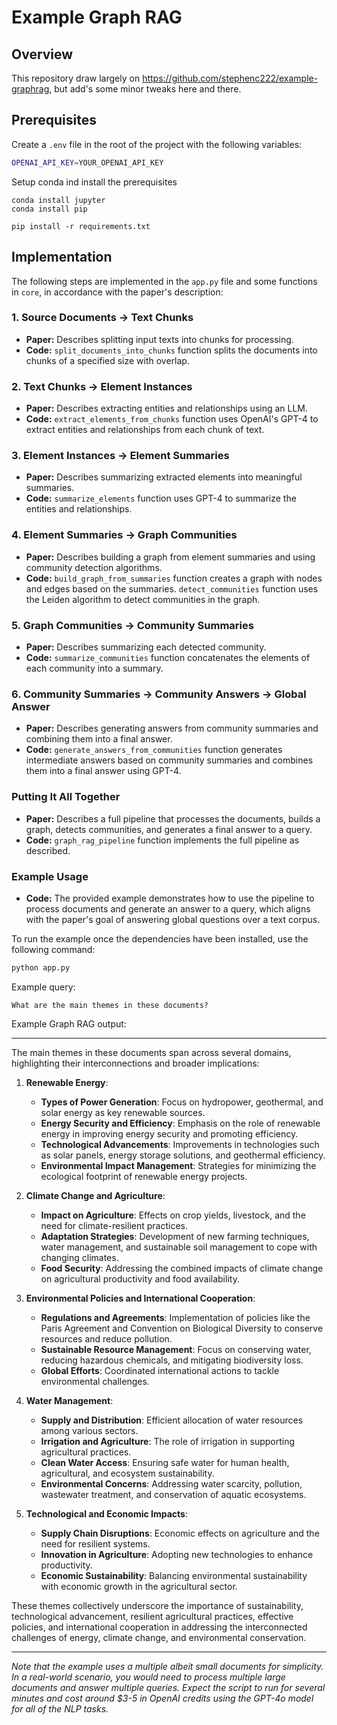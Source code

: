 # Example Graph RAG

## Overview

This repository draw largely on https://github.com/stephenc222/example-graphrag, but add's some minor tweaks here and there.

## Prerequisites

Create a `.env` file in the root of the project with the following variables:

```bash
OPENAI_API_KEY=YOUR_OPENAI_API_KEY
```

Setup conda ind install the prerequisites

```
conda install jupyter   
conda install pip

pip install -r requirements.txt
```    

## Implementation

The following steps are implemented in the `app.py` file and some functions in `core`, in accordance with the paper's description:

### 1. Source Documents → Text Chunks

- **Paper:** Describes splitting input texts into chunks for processing.
- **Code:** `split_documents_into_chunks` function splits the documents into chunks of a specified size with overlap.

### 2. Text Chunks → Element Instances

- **Paper:** Describes extracting entities and relationships using an LLM.
- **Code:** `extract_elements_from_chunks` function uses OpenAI's GPT-4 to extract entities and relationships from each chunk of text.

### 3. Element Instances → Element Summaries

- **Paper:** Describes summarizing extracted elements into meaningful summaries.
- **Code:** `summarize_elements` function uses GPT-4 to summarize the entities and relationships.

### 4. Element Summaries → Graph Communities

- **Paper:** Describes building a graph from element summaries and using community detection algorithms.
- **Code:** `build_graph_from_summaries` function creates a graph with nodes and edges based on the summaries. `detect_communities` function uses the Leiden algorithm to detect communities in the graph.

### 5. Graph Communities → Community Summaries

- **Paper:** Describes summarizing each detected community.
- **Code:** `summarize_communities` function concatenates the elements of each community into a summary.

### 6. Community Summaries → Community Answers → Global Answer

- **Paper:** Describes generating answers from community summaries and combining them into a final answer.
- **Code:** `generate_answers_from_communities` function generates intermediate answers based on community summaries and combines them into a final answer using GPT-4.

### Putting It All Together

- **Paper:** Describes a full pipeline that processes the documents, builds a graph, detects communities, and generates a final answer to a query.
- **Code:** `graph_rag_pipeline` function implements the full pipeline as described.

### Example Usage

- **Code:** The provided example demonstrates how to use the pipeline to process documents and generate an answer to a query, which aligns with the paper's goal of answering global questions over a text corpus.

To run the example once the dependencies have been installed, use the following command:

```bash
python app.py
```

Example query:

```
What are the main themes in these documents?
```

Example Graph RAG output:

---

The main themes in these documents span across several domains, highlighting their interconnections and broader implications:

1. **Renewable Energy**:
    - **Types of Power Generation**: Focus on hydropower, geothermal, and solar energy as key renewable sources.
    - **Energy Security and Efficiency**: Emphasis on the role of renewable energy in improving energy security and promoting efficiency.
    - **Technological Advancements**: Improvements in technologies such as solar panels, energy storage solutions, and geothermal efficiency.
    - **Environmental Impact Management**: Strategies for minimizing the ecological footprint of renewable energy projects.

2. **Climate Change and Agriculture**:
    - **Impact on Agriculture**: Effects on crop yields, livestock, and the need for climate-resilient practices.
    - **Adaptation Strategies**: Development of new farming techniques, water management, and sustainable soil management to cope with changing climates.
    - **Food Security**: Addressing the combined impacts of climate change on agricultural productivity and food availability.

3. **Environmental Policies and International Cooperation**:
    - **Regulations and Agreements**: Implementation of policies like the Paris Agreement and Convention on Biological Diversity to conserve resources and reduce pollution.
    - **Sustainable Resource Management**: Focus on conserving water, reducing hazardous chemicals, and mitigating biodiversity loss.
    - **Global Efforts**: Coordinated international actions to tackle environmental challenges.

4. **Water Management**:
    - **Supply and Distribution**: Efficient allocation of water resources among various sectors.
    - **Irrigation and Agriculture**: The role of irrigation in supporting agricultural practices.
    - **Clean Water Access**: Ensuring safe water for human health, agricultural, and ecosystem sustainability.
    - **Environmental Concerns**: Addressing water scarcity, pollution, wastewater treatment, and conservation of aquatic ecosystems.

5. **Technological and Economic Impacts**:
    - **Supply Chain Disruptions**: Economic effects on agriculture and the need for resilient systems.
    - **Innovation in Agriculture**: Adopting new technologies to enhance productivity.
    - **Economic Sustainability**: Balancing environmental sustainability with economic growth in the agricultural sector.

These themes collectively underscore the importance of sustainability, technological advancement, resilient agricultural practices, effective policies, and international cooperation in addressing the interconnected challenges of energy, climate change, and environmental conservation.

---

_Note that the example uses a multiple albeit small documents for simplicity. In a real-world scenario, you would need to process multiple large documents and answer multiple queries. Expect the script to run for several minutes and cost around $3-5 in OpenAI credits using the GPT-4o model for all of the NLP tasks._
````
